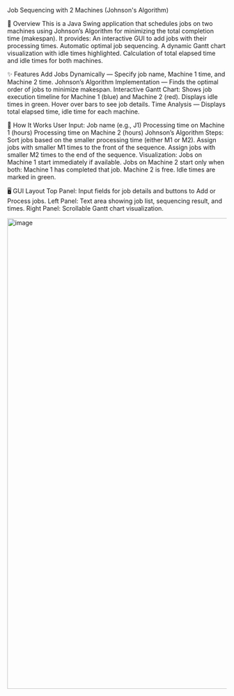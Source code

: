 Job Sequencing with 2 Machines (Johnson's Algorithm)

📌 Overview
This is a Java Swing application that schedules jobs on two machines using Johnson’s Algorithm for minimizing the total completion time (makespan).
It provides:
An interactive GUI to add jobs with their processing times.
Automatic optimal job sequencing.
A dynamic Gantt chart visualization with idle times highlighted.
Calculation of total elapsed time and idle times for both machines.

✨ Features
Add Jobs Dynamically — Specify job name, Machine 1 time, and Machine 2 time.
Johnson’s Algorithm Implementation — Finds the optimal order of jobs to minimize makespan.
Interactive Gantt Chart:
Shows job execution timeline for Machine 1 (blue) and Machine 2 (red).
Displays idle times in green.
Hover over bars to see job details.
Time Analysis — Displays total elapsed time, idle time for each machine.

🧮 How It Works
User Input:
Job name (e.g., J1)
Processing time on Machine 1 (hours)
Processing time on Machine 2 (hours)
Johnson’s Algorithm Steps:
Sort jobs based on the smaller processing time (either M1 or M2).
Assign jobs with smaller M1 times to the front of the sequence.
Assign jobs with smaller M2 times to the end of the sequence.
Visualization:
Jobs on Machine 1 start immediately if available.
Jobs on Machine 2 start only when both:
Machine 1 has completed that job.
Machine 2 is free.
Idle times are marked in green.

🖥️ GUI Layout
Top Panel: Input fields for job details and buttons to Add or Process jobs.
Left Panel: Text area showing job list, sequencing result, and times.
Right Panel: Scrollable Gantt chart visualization.

<img width="1920" height="1080" alt="image" src="https://github.com/user-attachments/assets/e5538d48-afb0-4581-9085-0974d0ea57db" />
